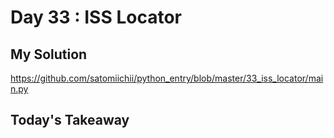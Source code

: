# Day 33 : ISS Locator

## My Solution

https://github.com/satomiichii/python_entry/blob/master/33_iss_locator/main.py

## Today's Takeaway